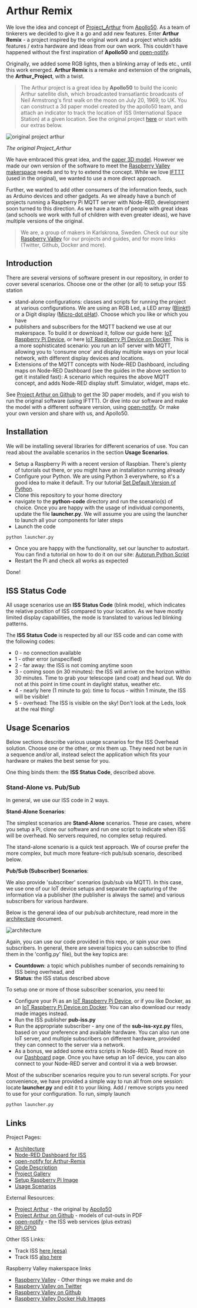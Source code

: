 # Arthur Remix

We love the idea and concept of [Project_Arthur](https://apollo50.co.uk/project-arthur/) from [Apollo50](https://apollo50.co.uk). As a team of tinkerers we decided to give it a go and add new features. Enter **Arthur Remix** - a project inspired by the original work and a project which adds features / extra hardware and ideas from our own work. This couldn't have happened without the first inspiration of **Apollo50** and [open-notify](http://open-notify.org).

Originally, we added some RGB lights, then a blinking array of leds etc., until this work emerged. **Arthur Remix** is a remake and extension of the originals, the **Arthur_Project**, with a twist.

> The Arthur project is a great idea by **Apollo50** to build the iconic Arthur satellite dish, which broadcasted transatlantic broadcasts of Neil Armstrong's first walk on the moon on July 20, 1969, to UK. You can construct a 3d paper model created by the apollo50 team, and attach an indicator to track the location of ISS (International Space Station) at a given location. See the original project [here](https://apollo50.co.uk/project-arthur/) or start with our extras below.

![original project arthur](img/project-arthur.jpg)

*The original Project_Arthur*

We have embraced this great idea, and the [paper 3D model](https://github.com/Apollo50/ISS_Arthur). However we made our own version of the software to meet the [Raspberry Valley makerspace](http://raspberry-valley.azurewebsites.net) needs and to try to extend the concept. While we love [IFTTT](https://ifttt.com) (used in the original), we wanted to use a more direct approach.

Further, we wanted to add other consumers of the information feeds, such as Arduino devices and other gadgets. As we already have a bunch of projects running a Raspberry Pi MQTT server with Node-RED, development soon turned to this direction. As we have a team of people with great ideas (and schools we work with full of children with even greater ideas), we have multiple versions of the original.

> We are, a group of makers in Karlskrona, Sweden. Check out our site [Raspberry Valley](https://raspberry-valley.azurewebsites.net) for our projects and guides, and for more links (Twitter, Github, Docker and more).

## Introduction

There are several versions of software present in our repository, in order to cover several scenarios. Choose one or the other (or all) to setup your ISS station

* stand-alone configurations: classes and scripts for running the project at various configurations. We are using an RGB Led, a LED array ([Blinkt!](http://raspberry-valley.azurewebsites.net/Blinkt/)) or a Digit display ([Micro-dot pHat](https://shop.pimoroni.com/products/microdot-phat)). Choose which you like or which you have
* publishers and subscribers for the MQTT backend we use at our makerspace. To build it or download it, follow our guide here: [IoT Raspberry Pi Device](https://raspberry-valley.azurewebsites.net/IoT-Raspberry-Pi-Device/), or here [IoT Raspberry Pi Device on Docker](https://raspberry-valley.azurewebsites.net/IoT-Raspberry-Pi-Device-on-Docker/). This is a more sophisticated scenario: you run an IoT server with MQTT, allowing you to 'consume once' and display multiple ways on your local network, with different display devices and locations.
* Extensions of the MQTT concepts with Node-RED Dashboard, including maps on Node-RED Dashboard (see the guides in the above section to get it installed fast): A scenario which requires the above MQTT concept, and adds Node-RED display stuff. Simulator, widget, maps etc.

See [Project Arthur on Github](https://github.com/Apollo50/ISS_Arthur) to get the 3D paper models, and if you wish to run the original software (using IFTTT). Or dive into our software and make the model with a different software version, using [open-notify](http://open-notify.org). Or make your own version and share with us, and Apollo50.

## Installation

We will be installing several libraries for different scenarios of use. You can read about the available scenarios in the section **Usage Scenarios**.

* Setup a Raspberry Pi with a recent version of Raspbian. There's plenty of tutorials out there, or you might have an installation running already
* Configure your Python. We are using Python 3 everywhere, so it's a good idea to make it default. Try our tutorial [Set Default Version of Python](https://raspberry-valley.azurewebsites.net/Python-Default-Version/).
* Clone this repository to your home directory
* navigate to the **python-code** directory and run the scenario(s) of choice. Once you are happy with the usage of individual components, update the file **launcher.py**. We will assume you are using the launcher to launch all your components for later steps
* Launch the code

```bash
python launcher.py
```

* Once you are happy with the functionality, set our launcher to autostart. You can find a tutorial on how to do it on our site: [Autorun Python Script](https://raspberry-valley.azurewebsites.net/Autorun-Python-Script/)
* Restart the Pi and check all works as expected

Done!

## ISS Status Code

All usage scenarios use an **ISS Status Code** (blink mode), which indicates the relative position of ISS compared to your location. As we have mostly limited display capabilities, the mode is translated to various led blinking patterns. 

The **ISS Status Code** is respected by all our ISS code and can come with the following codes:

* 0 - no connection available
* 1 - other error (unspecified)
* 2 - far away: the ISS is not coming anytime soon
* 3 - coming soon (in 30 minutes): the ISS will arrive on the horizon within 30 minutes. Time to grab your telescope (and coat) and head out. We do not at this point in time count in daylight status, weather etc.
* 4 - nearly here (1 minute to go): time to focus - within 1 minute, the ISS will be visible!
* 5 - overhead: The ISS is visible on the sky! Don't look at the Leds, look at the real thing!

## Usage Scenarios

Below sections describe various usage scanarios for the ISS Overhead solution. Choose one or the other, or mix them up. They need not be run in a sequence and/or all, instead select the application which fits your hardware or makes the best sense for you.

One thing binds them: the **ISS Status Code**, described above.

### Stand-Alone vs. Pub/Sub

In general, we use our ISS code in 2 ways.

**Stand-Alone Scenarios**:

The simplest scenarios are **Stand-Alone** scenarios. These are cases, where you setup a Pi, clone our software and run one script to indicate when ISS will be overhead. No servers required, no complex setup required.

The stand-alone scenario is a quick test approach. We of course prefer the more complex, but much more feature-rich pub/sub scenario, described below.

**Pub/Sub (Subscriber) Scenarios**:

We also provide 'subscriber' scenarios (pub/sub via MQTT). In this case, we use one of our IoT device setups and separate the capturing of the information via a publisher (the publisher is always the same) and various subscribers for various hardware. 

Below is the general idea of our pub/sub architecture, read more in the [architecture](architecture.md) document.

![architecture](img/architecture.jpg)

Again, you can use our code provided in this repo, or spin your own subscribers. In general, there are several topics you can subscribe to (find them in the 'config.py' file), but the key topics are:

* **Countdown**: a topic which publishes number of seconds remaining to ISS being overhead, and
* **Status**: the ISS status described above

To setup one or more of those subscriber scenarios, you need to:

* Configure your Pi as an [IoT Raspberry Pi Device](https://raspberry-valley.azurewebsites.net/IoT-Raspberry-Pi-Device/), or if you like Docker, as an [IoT Raspberry Pi Device on Docker](https://raspberry-valley.azurewebsites.net/IoT-Raspberry-Pi-Device-on-Docker/). You can also download our ready made images instead.
* Run the ISS publisher **pub-iss.py**
* Run the appropriate subscriber - any one of the **sub-iss-xyz.py** files, based on your preference and available hardware. You can also run one IoT server, and multiple subscribers on different hardware, provided they can connect to the server via a network.
* As a bonus, we added some extra scripts in Node-RED. Read more on our [Dashboard](dashboard.md) page. Once you have setup an IoT device, you can also connect to your Node-RED server and control it via a web browser.

Most of the subscriber scenarios require you to run several scripts. For your convenience, we have provided a simple way to run all from one session: locate **launcher.py** and edit it to your liking. Add / remove scripts you need to use for your configuration. To run, simply launch

```bash
python launcher.py
```

## Links

Project Pages:

* [Architecture](architecture.md)
* [Node-RED Dashboard for ISS](dashboard.md)
* [open-notify for Arthur-Remix](opennotify.md)
* [Code Description](codedescription.md)
* [Project Gallery](gallery.md)
* [Setup Raspberry Pi Image](imagesetup.md)
* [Usage Scenarios](usage-scenarios.md)

External Resources:

* [Project Arthur](https://apollo50.co.uk/project-arthur/) - the original by [Apollo50](https://apollo50.co.uk)
* [Project Arthur on Github](https://github.com/Apollo50/ISS_Arthur) - models of cut-outs in PDF
* [open-notify](http://open-notify.org) - the ISS web services (plus extras)
* [RPi.GPIO](https://pypi.org/project/RPi.GPIO/)

Other ISS Links:

* Track ISS [here (eesa)](https://spotthestation.nasa.gov/tracking_map.cfm)
* Track ISS [also here](https://www.n2yo.com/?s=28654)

Raspberry Valley makerspace links

* [Raspberry Valley](https://raspberry-valley.azurewebsites.net) - Other things we make and do
* [Raspberry Valley on Twitter](https://twitter.com/RaspberryValley)
* [Raspberry Valley on Github](https://github.com/raspberryvalley)
* [Raspberry Valley Docker Hub Images](hub.docker.com/r/raspberryvalley/)
